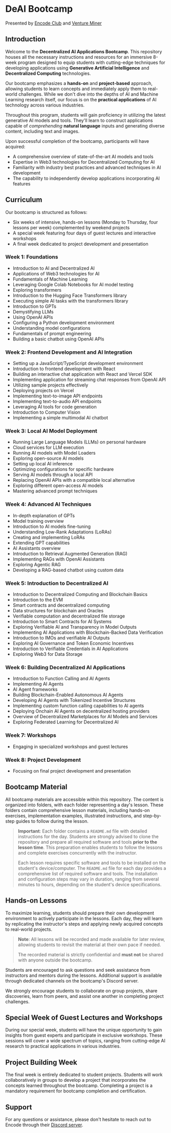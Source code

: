 # DeAI Bootcamp

Presented by [Encode Club](https://www.encode.club/) and [Venture Miner](https://www.ventureminer.com/)

## Introduction

Welcome to the **Decentralized AI Applications Bootcamp**. This repository houses all the necessary instructions and resources for an immersive 8-week program designed to equip students with cutting-edge techniques for developing applications using **Generative Artificial Intelligence** and **Decentralized Computing** technologies.

Our bootcamp emphasizes a **hands-on** and **project-based** approach, allowing students to learn concepts and immediately apply them to real-world challenges. While we don't dive into the depths of AI and Machine Learning research itself, our focus is on the **practical applications** of AI technology across various industries.

Throughout this program, students will gain proficiency in utilizing the latest generative AI models and tools. They'll learn to construct applications capable of _comprehending_ **natural language** inputs and generating diverse content, including text and images.

Upon successful completion of the bootcamp, participants will have acquired:

- A comprehensive overview of state-of-the-art AI models and tools
- Expertise in Web3 technologies for Decentralized Computing for AI
- Familiarity with industry best practices and advanced techniques in AI development
- The capability to independently develop applications incorporating AI features

## Curriculum

Our bootcamp is structured as follows:

- Six weeks of intensive, hands-on lessons (Monday to Thursday, four lessons per week) complemented by weekend projects
- A special week featuring four days of guest lectures and interactive workshops
- A final week dedicated to project development and presentation

### Week 1: Foundations

- Introduction to AI and Decentralized AI
- Applications of Web3 technologies for AI
- Fundamentals of Machine Learning
- Leveraging Google Colab Notebooks for AI model testing
- Exploring transformers
- Introduction to the Hugging Face Transformers library
- Executing simple AI tasks with the transformers library
- Introduction to GPTs
- Demystifying LLMs
- Using OpenAI APIs
- Configuring a Python development environment
- Understanding model configurations
- Fundamentals of prompt engineering
- Building a basic chatbot using OpenAI APIs

### Week 2: Frontend Development and AI Integration

- Setting up a JavaScript/TypeScript development environment
- Introduction to frontend development with React
- Building an interactive chat application with React and Vercel SDK
- Implementing application for streaming chat responses from OpenAI API
- Utilizing sample projects effectively
- Deploying projects on Vercel
- Implementing text-to-image API endpoints
- Implementing text-to-audio API endpoints
- Leveraging AI tools for code generation
- Introduction to Computer Vision
- Implementing a simple multimodal AI chatbot

### Week 3: Local AI Model Deployment

- Running Large Language Models (LLMs) on personal hardware
- Cloud services for LLM execution
- Running AI models with Model Loaders
- Exploring open-source AI models
- Setting up local AI inference
- Optimizing configurations for specific hardware
- Serving AI models through a local API
- Replacing OpenAI APIs with a compatible local alternative
- Exploring different open-access AI models
- Mastering advanced prompt techniques

### Week 4: Advanced AI Techniques

- In-depth explanation of GPTs
- Model training overview
- Introduction to AI models fine-tuning
- Understanding Low-Rank Adaptations (LoRAs)
- Creating and implementing LoRAs
- Extending GPT capabilities
- AI Assistants overview
- Introduction to Retrieval Augmented Generation (RAG)
- Implementing RAGs with OpenAI Assistants
- Exploring Agentic RAG
- Developing a RAG-based chatbot using custom data

### Week 5: Introduction to Decentralized AI

- Introduction to Decentralized Computing and Blockchain Basics
- Introduction to the EVM
- Smart contracts and decentralized computing
- Data structures for blockchain and Oracles
- Verifiable computation and decentralized file storage
- Introduction to Smart Contracts for AI Systems
- Exploring Verifiable AI and Transparency in Model Outputs
- Implementing AI Applications with Blockchain-Backed Data Verification
- Introduction to IMOs and verifiable AI Outputs
- Exploring AI Governance and Token Economic Incentives
- Introduction to Verifiable Credentials in AI Applications
- Exploring Web3 for Data Storage

### Week 6: Building Decentralized AI Applications

- Introduction to Function Calling and AI Agents
- Implementing AI Agents
- AI Agent frameworks
- Building Blockchain-Enabled Autonomous AI Agents
- Developing AI Agents with Tokenized Incentive Structures
- Implementing custom function calling capabilities to AI agents
- Deploying Onchain AI Agents on decentralized hosting providers
- Overview of Decentralized Marketplaces for AI Models and Services
- Exploring Federated Learning for Decentralized AI

### Week 7: Workshops

- Engaging in specialized workshops and guest lectures

### Week 8: Project Development

- Focusing on final project development and presentation

## Bootcamp Material

All bootcamp materials are accessible within this repository. The content is organized into folders, with each folder representing a day's lesson. These folders contain comprehensive lesson materials, including hands-on exercises, implementation examples, illustrated instructions, and step-by-step guides to follow during the lesson.

> **Important**: Each folder contains a `README.md` file with detailed instructions for the day. Students are strongly advised to clone the repository and prepare all required software and tools **prior to the lesson time**. This preparation enables students to follow the lessons and complete exercises concurrently with the instructor.
>
> Each lesson requires specific software and tools to be installed on the student's device/computer. The `README.md` file for each day provides a comprehensive list of required software and tools. The installation and configuration steps may vary in duration, ranging from several minutes to hours, depending on the student's device specifications.

## Hands-on Lessons

To maximize learning, students should prepare their own development environment to actively participate in the lessons. Each day, they will learn by replicating the instructor's steps and applying newly acquired concepts to real-world projects.

> **Note**: All lessons will be recorded and made available for later review, allowing students to revisit the material at their own pace if needed.
>
> The recorded material is strictly confidential and **must not** be shared with anyone outside the bootcamp.

Students are encouraged to ask questions and seek assistance from instructors and mentors during the lessons. Additional support is available through dedicated channels on the bootcamp's Discord server.

We strongly encourage students to collaborate on group projects, share discoveries, learn from peers, and assist one another in completing project challenges.

## Special Week of Guest Lectures and Workshops

During our special week, students will have the unique opportunity to gain insights from guest experts and participate in exclusive workshops. These sessions will cover a wide spectrum of topics, ranging from cutting-edge AI research to practical applications in various industries.

## Project Building Week

The final week is entirely dedicated to student projects. Students will work collaboratively in groups to develop a project that incorporates the concepts learned throughout the bootcamp. Completing a project is a mandatory requirement for bootcamp completion and certification.

## Support

For any questions or assistance, please don't hesitate to reach out to Encode through their [Discord server](https://discord.gg/encodeclub).
